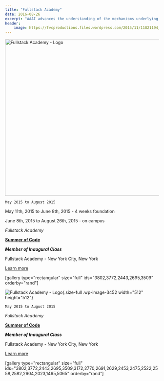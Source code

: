 ```yaml
---
title: "Fullstack Academy"
date: 2016-08-26
excerpt: "AAAI advances the understanding of the mechanisms underlying thought and intelligent behavior and their embodiment in machines."
header:
    image: https://fvcproductions.files.wordpress.com/2015/11/11821194_439697182900579_299304949_n-1-e1457320708289.jpg
---
```


<img class="size-full wp-image-3452" src="https://fvcproductions.files.wordpress.com/2015/11/fullstack.png" alt="Fullstack Academy - Logo" width="512" height="512" />

<code>May 2015 to August 2015</code>

May 11th, 2015 to June 8th, 2015 - 4 weeks foundation

June 8th, 2015 to August 26th, 2015 - on campus

<em>Fullstack Academy</em>

<strong><a title="Fullstack Academy" href="https://www.fullstackacademy.com/summer-of-code" target="_blank">Summer of Code</a></strong>

<strong><em>Member of Inaugural Class</em></strong>

Fullstack Academy - New York City, New York

<a href="https://fvcproductions.com/2015/08/30/fullstack-academy-reflections/" target="_blank">Learn more</a>

[gallery type="rectangular" size="full" ids="3802,3772,2443,2695,3509" orderby="rand"]

![Fullstack Academy -
Logo](https://fvcproductions.files.wordpress.com/2015/11/fullstack.png){.size-full
.wp-image-3452 width="512" height="512"}

`May 2015 to August 2015`

*Fullstack Academy*

**[Summer of
Code](https://www.fullstackacademy.com/summer-of-code "Fullstack Academy")**

***Member of Inaugural Class***

Fullstack Academy - New York City, New York

[Learn
more](https://fvcproductions.com/2015/08/30/fullstack-academy-reflections/)

\[gallery type="rectangular" size="full"
ids="3802,3772,2443,2695,3509,3172,2770,2691,2629,2453,2475,2522,2558,2582,2604,2023,1465,5065"
orderby="rand"\]
